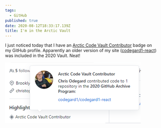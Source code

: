 ```yaml
---
tags:
  - GitHub
published: true
date: 2020-08-12T18:33:17.139Z
title: I'm in the Arctic Vault
---
```


I just noticed today that I have an [Arctic Code Vault Contributor](https://github.community/t/earning-the-github-arctic-code-vault-badge/124219) badge on my GitHub profile. Apparently an older version of my site ([codegard1-react](https://github.com/codegard1/codegard1-react)) was included in the 2020 Vault. Neat!

![Arctic Code Vault Contributor Badge](./arctic-code-vault-contributor-badge.png "Arctic Code Vault Contributor Badge")
